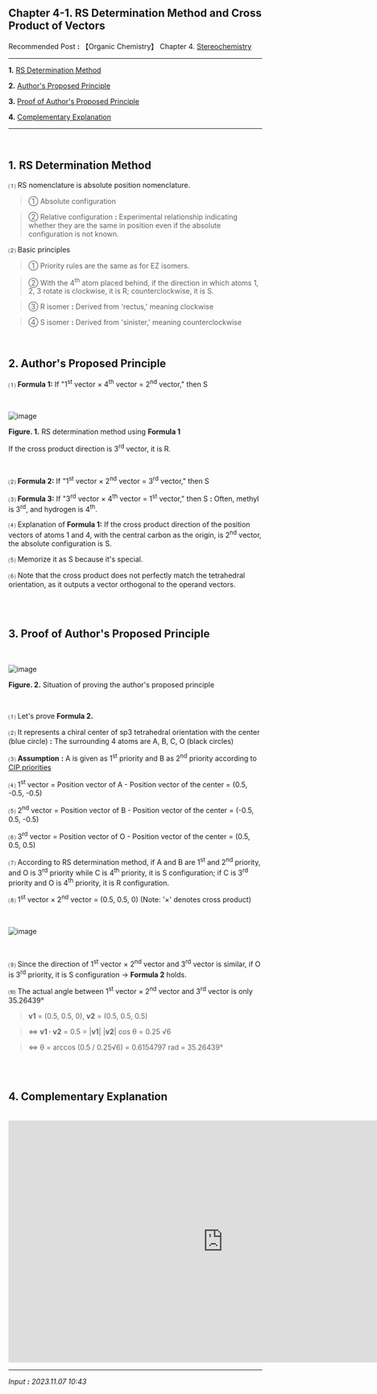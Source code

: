 ## **Chapter 4-1. RS Determination Method and Cross Product of Vectors**

Recommended Post **:** 【Organic Chemistry】 Chapter 4. [Stereochemistry](https://jb243.github.io/pages/1358) 

---

**1.** [RS Determination Method](#1-rs-determination-method) 

**2.** [Author's Proposed Principle](#2-authors-proposed-principle)

**3.** [Proof of Author's Proposed Principle](#3-proof-of-authors-proposed-principle)

**4.** [Complementary Explanation](#4-complementary-explanation)

---

<br>

## **1. RS Determination Method**

⑴ RS nomenclature is absolute position nomenclature.

> ① Absolute configuration

> ② Relative configuration **:** Experimental relationship indicating whether they are the same in position even if the absolute configuration is not known.

⑵ Basic principles

> ① Priority rules are the same as for EZ isomers.

> ② With the 4<sup>th</sup> atom placed behind, if the direction in which atoms 1, 2, 3 rotate is clockwise, it is R; counterclockwise, it is S.

> ③ R isomer **:** Derived from 'rectus,' meaning clockwise

> ④ S isomer **:** Derived from 'sinister,' meaning counterclockwise

<br>

## **2. Author's Proposed Principle** 

⑴ **Formula 1:** If "1<sup>st</sup> vector × 4<sup>th</sup> vector = 2<sup>nd</sup> vector," then S

<br>

![image](https://github.com/JB243/jb243.github.io/assets/55747737/03dede39-fbd8-4a87-a8df-29aa63be6930)

**Figure. 1.** RS determination method using **Formula 1**

If the cross product direction is 3<sup>rd</sup> vector, it is R.

<br>

⑵ **Formula 2:** If "1<sup>st</sup> vector × 2<sup>nd</sup> vector = 3<sup>rd</sup> vector," then S

⑶ **Formula 3:** If "3<sup>rd</sup> vector × 4<sup>th</sup> vector = 1<sup>st</sup> vector," then S **:** Often, methyl is 3<sup>rd</sup>, and hydrogen is 4<sup>th</sup>.

⑷ Explanation of **Formula 1:** If the cross product direction of the position vectors of atoms 1 and 4, with the central carbon as the origin, is 2<sup>nd</sup> vector, the absolute configuration is S.

⑸ Memorize it as S because it's special.

⑹ Note that the cross product does not perfectly match the tetrahedral orientation, as it outputs a vector orthogonal to the operand vectors.

<br>

<br>

## **3. Proof of Author's Proposed Principle** 

<br>

![image](https://github.com/JB243/jb243.github.io/assets/55747737/11c496ce-4143-4fa5-9d9a-1d727198770c)

**Figure. 2.** Situation of proving the author's proposed principle

<br>

⑴ Let's prove **Formula 2.**

⑵ It represents a chiral center of sp3 tetrahedral orientation with the center (blue circle) **:** The surrounding 4 atoms are A, B, C, O (black circles)

⑶ **Assumption** **:** A is given as 1<sup>st</sup> priority and B as 2<sup>nd</sup> priority according to [CIP priorities](https://jb243.github.io/pages/1358#2-e-z-nomenclature)

⑷ 1<sup>st</sup> vector = Position vector of A - Position vector of the center = (0.5, -0.5, -0.5)

⑸ 2<sup>nd</sup> vector = Position vector of B - Position vector of the center = (-0.5, 0.5, -0.5)

⑹ 3<sup>rd</sup> vector = Position vector of O - Position vector of the center = (0.5, 0.5, 0.5)

⑺ According to RS determination method, if A and B are 1<sup>st</sup> and 2<sup>nd</sup> priority, and O is 3<sup>rd</sup> priority while C is 4<sup>th</sup> priority, it is S configuration; if C is 3<sup>rd</sup> priority and O is 4<sup>th</sup> priority, it is R configuration.

⑻ 1<sup>st</sup> vector × 2<sup>nd</sup> vector = (0.5, 0.5, 0) (Note: '×' denotes cross product)

<br>

![image](https://github.com/JB243/jb243.github.io/assets/55747737/aed46047-9b0b-4b4b-b1a2-fc4f8ef93af5)

<br>

⑼ Since the direction of 1<sup>st</sup> vector × 2<sup>nd</sup> vector and 3<sup>rd</sup> vector is similar, if O is 3<sup>rd</sup> priority, it is S configuration → **Formula 2** holds.

⑽ The actual angle between 1<sup>st</sup> vector × 2<sup>nd</sup> vector and 3<sup>rd</sup> vector is only 35.26439°

> **v1** = (0.5, 0.5, 0), **v2** = (0.5, 0.5, 0.5)

> ⇔ **v1 ∙** **v2** = 0.5 = <span>|</span>**v1**<span>|</span> <span>|</span>**v2**<span>|</span> cos θ = 0.25 √6

> ⇔ θ = arccos (0.5 / 0.25√6) = 0.6154797 rad = 35.26439°

<br>

<br>

## **4. Complementary Explanation** 

<br>

<iframe src="https://www.youtube.com/embed/_NObPNnSey0" width="852" height="480" frameborder="0" allowfullscreen=""></iframe>

<br>

---

_Input **:** 2023.11.07 10:43_
